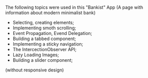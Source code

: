 The following topics were used in this "Bankist" App
(A page with information about modern minimalist bank)

- Selecting, creating elements;
- Implementing smoth scrolling;
- Event Propagation, Evend Delegation;
- Building a tabbed component;
- Implementing a sticky navigation;
- The IntercectionObserver API;
- Lazy Loading Images;
- Building a slider component;

(without responsive design)
